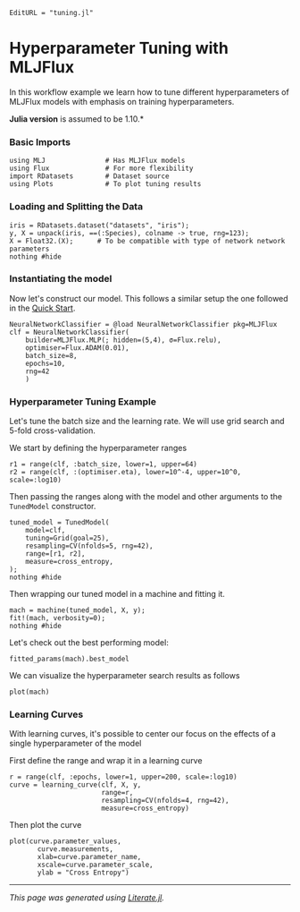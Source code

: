```@meta
EditURL = "tuning.jl"
```

# Hyperparameter Tuning with MLJFlux

In this workflow example we learn how to tune different hyperparameters of MLJFlux models with emphasis on training hyperparameters.

**Julia version** is assumed to be 1.10.*

### Basic Imports

````@example Tuning
using MLJ               # Has MLJFlux models
using Flux              # For more flexibility
import RDatasets        # Dataset source
using Plots             # To plot tuning results
````

### Loading and Splitting the Data

````@example Tuning
iris = RDatasets.dataset("datasets", "iris");
y, X = unpack(iris, ==(:Species), colname -> true, rng=123);
X = Float32.(X);      # To be compatible with type of network network parameters
nothing #hide
````

### Instantiating the model
Now let's construct our model. This follows a similar setup the one followed in the [Quick Start](../../index.md).

````@example Tuning
NeuralNetworkClassifier = @load NeuralNetworkClassifier pkg=MLJFlux
clf = NeuralNetworkClassifier(
    builder=MLJFlux.MLP(; hidden=(5,4), σ=Flux.relu),
    optimiser=Flux.ADAM(0.01),
    batch_size=8,
    epochs=10,
    rng=42
    )
````

### Hyperparameter Tuning Example
Let's tune the batch size and the learning rate. We will use grid search and 5-fold cross-validation.

We start by defining the hyperparameter ranges

````@example Tuning
r1 = range(clf, :batch_size, lower=1, upper=64)
r2 = range(clf, :(optimiser.eta), lower=10^-4, upper=10^0, scale=:log10)
````

Then passing the ranges along with the model and other arguments to the `TunedModel` constructor.

````@example Tuning
tuned_model = TunedModel(
    model=clf,
    tuning=Grid(goal=25),
    resampling=CV(nfolds=5, rng=42),
    range=[r1, r2],
    measure=cross_entropy,
);
nothing #hide
````

Then wrapping our tuned model in a machine and fitting it.

````@example Tuning
mach = machine(tuned_model, X, y);
fit!(mach, verbosity=0);
nothing #hide
````

Let's check out the best performing model:

````@example Tuning
fitted_params(mach).best_model
````

We can visualize the hyperparameter search results as follows

````@example Tuning
plot(mach)
````

### Learning Curves
With learning curves, it's possible to center our focus on the effects of a single hyperparameter of the model

First define the range and wrap it in a learning curve

````@example Tuning
r = range(clf, :epochs, lower=1, upper=200, scale=:log10)
curve = learning_curve(clf, X, y,
                       range=r,
                       resampling=CV(nfolds=4, rng=42),
                       measure=cross_entropy)
````

Then plot the curve

````@example Tuning
plot(curve.parameter_values,
       curve.measurements,
       xlab=curve.parameter_name,
       xscale=curve.parameter_scale,
       ylab = "Cross Entropy")
````

---

*This page was generated using [Literate.jl](https://github.com/fredrikekre/Literate.jl).*

